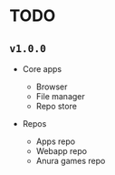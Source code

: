 # TODO
## `v1.0.0`
- Core apps
    - Browser
    - File manager
    - Repo store

- Repos
    - Apps repo
    - Webapp repo
    - Anura games repo